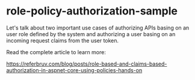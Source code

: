 # role-policy-authorization-sample

Let's talk about two important use cases of authorizing APIs basing on an user role defined by the system and authorizing a user basing on an incoming request claims from the user token.

Read the complete article to learn more:

https://referbruv.com/blog/posts/role-based-and-claims-based-authorization-in-aspnet-core-using-policies-hands-on
